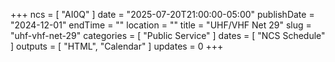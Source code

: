 +++
ncs = [ "AI0Q" ]
date = "2025-07-20T21:00:00-05:00"
publishDate = "2024-12-01"
endTime = ""
location = ""
title = "UHF/VHF Net 29"
slug = "uhf-vhf-net-29"
categories = [ "Public Service" ]
dates = [ "NCS Schedule" ]
outputs = [ "HTML", "Calendar" ]
updates = 0
+++
